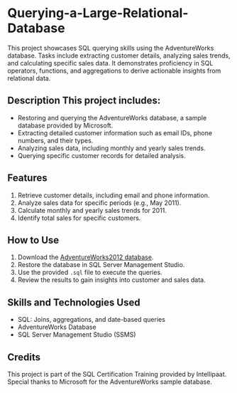 # Querying-a-Large-Relational-Database
This project showcases SQL querying skills using the AdventureWorks database. Tasks include extracting customer details, analyzing sales trends, and calculating specific sales data. It demonstrates proficiency in SQL operators, functions, and aggregations to derive actionable insights from relational data.
 ## Description This project includes: 
- Restoring and querying the AdventureWorks database, a sample database provided by Microsoft.
- Extracting detailed customer information such as email IDs, phone numbers, and their types. 
- Analyzing sales data, including monthly and yearly sales trends. 
- Querying specific customer records for detailed analysis. 
## Features 
1. Retrieve customer details, including email and phone information. 
2. Analyze sales data for specific periods (e.g., May 2011).
3. Calculate monthly and yearly sales trends for 2011. 
4. Identify total sales for specific customers. 
## How to Use
 1. Download the [AdventureWorks2012 database](https://github.com/Microsoft/sql-server-samples/releases/tag/adventureworks). 
 2. Restore the database in SQL Server Management Studio.
 3. Use the provided `.sql` file to execute the queries.
 4. Review the results to gain insights into customer and sales data.
 ## Skills and Technologies Used 
- SQL: Joins, aggregations, and date-based queries
- AdventureWorks Database 
- SQL Server Management Studio (SSMS) 
## Credits
 This project is part of the SQL Certification Training provided by Intellipaat. Special thanks to Microsoft for the AdventureWorks sample database.
